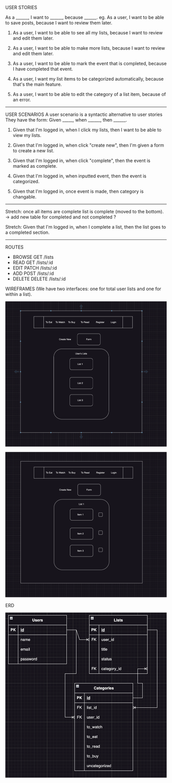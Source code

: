 USER STORIES

As a ______, I want to ______, because ______.
eg. As a user, I want to be able to save posts, because I want to review them later.

1) As a user, I want to be able to see all my lists, because I want to review and edit them later.

2) As a user, I want to be able to make more lists, because I want to review and edit them later.

3) As a user, I want to be able to mark the event that is completed, because I have completed that event.

4) As a user, I want my list items to be categorized automatically, because that's the main feature.

5) As a user, I want to be able to edit the category of a list item, because of an error.

---------------
USER SCENARIOS
A user scenario is a syntactic alternative to user stories
They have the form: Given _____, when ______, then ______.


 1) Given that I'm logged in, when I click my lists, then I want to be able to view my lists.

 2) Given that I'm logged in, when click "create new", then I'm given a form to create a new list.
 
 3) Given that I'm logged in, when click "complete", then the event is marked as complete.

 4) Given that I'm logged in, when inputted event, then the event is categorized.

 5) Given that I'm logged in, once event is made, then category is changable.

----------------

Stretch: once all items are complete list is complete (moved to the bottom). -> add new table for completed and not completed ?

Stretch:  Given that I'm logged in, when I complete a list, then the list goes to a completed section.


---------------

ROUTES  

- BROWSE  GET     /lists
- READ    GET     /lists/:id
- EDIT    PATCH   /lists/:id
- ADD     POST    /lists/:id
- DELETE  DELETE  /lists/:id


WIREFRAMES (We have two interfaces: one for total user lists and one for within a list).

![Mock Style](https://github.com/Arshya-S/Group-3---Midterm/blob/master/planning/Screenshot%202023-06-30%20at%205.40.02%20PM.png?raw=true)

![Mock Style](https://github.com/Arshya-S/Group-3---Midterm/blob/master/planning/Screenshot%202023-06-30%20at%205.40.14%20PM.png?raw=true)


ERD

![Mock Style](https://github.com/Arshya-S/Group-3---Midterm/raw/master/planning/erd.png)








